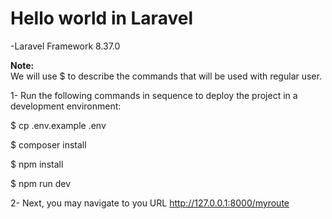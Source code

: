 <h1>Hello world in Laravel</h1>

-Laravel Framework 8.37.0

<b>Note:</b>
<br />
We will use $ to describe the commands that will be used with regular user.

1- Run the following commands in sequence to deploy the project in a development
environment:

$ cp .env.example .env

$ composer install

$ npm install

$ npm run dev

2- Next, you may navigate to you URL http://127.0.0.1:8000/myroute
